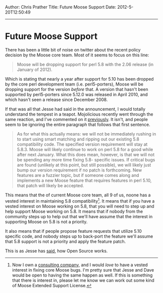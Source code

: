Author: Chris Prather
Title: Future Moose Support
Date: 2012-5-20T12:50:49

---

# Future Moose Support

There has been a little bit of noise on twitter about the recent policy decision by the Moose core team. Most of it seems to focus on this line:

> Moose will be dropping support for perl 5.8 with the 2.06 release (in January of 2012).

Which is stating that nearly a year after support for 5.10 has been dropped by the core perl development team (i.e. perl5-porters), Moose will be dropping support for the version *before* that. A version that hasn't been supported by perl5-porters since 5.12.0 was released in April 2010, and which hasn't seen a release since December 2008. 

If that was all that Jesse had said in the announcement, I would totally understand the tempest in a teapot. Mojolicious recently went through the same reaction, and I've commented on it [previously][1]. It isn't, and people seem to be ignoring the entire paragraph that follows that first sentence.

> As for what this actually means: we will not be immediately rushing in to start using smart 
> matching and ripping out our existing 5.8 compatibility code. The specified version requirement 
> will stay at 5.8.3. Moose will likely continue to work on perl 5.8 for a good while after next 
> January. What this does mean, however, is that we will not be spending any more time fixing 5.8-
> specific issues. If critical bugs are found (unlikely at this point, but still possible), we 
> will likely just bump our version requirement if no patch is forthcoming. New features are a 
> fuzzier topic, but if someone comes along and implements a new Moose feature that requires 
> features in perl 5.10, that patch will likely be accepted.

This means that the of current Moose core team, all 9 of us, noone has a vested interest in maintaining 5.8 compatibility[^1]. It means that if you have a vested interest on Moose working on 5.8, that you will need to step up and help support Moose working on 5.8. It means that if nobody from the community steps up to help out that we'll have assume that the interest in supporting Moose on 5.8 is not a priority.

It also means that if people propose feature requests that utilize 5.10 specific code, and nobody steps up to back-port the feature we'll assume that 5.8 support is not a priority and apply the feature patch.

This is as Jesse has [said][2], how Open Source works. 

[^1]: Now I own a [consulting company](http://tamarou.com), and I would *love* to have a vested interest in fixing core Moose bugs. I'm pretty sure that Jesse and Dave would be open to having the same happen as well. If this is something that there is interest in, please let me know we can work out some kind of Moose Extended Support License.

[1]: http://chris.prather.org/tyranny-of-distributions.md.html
[2]: http://twitter.com/#!/doyster/statuses/71255246382440448
